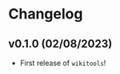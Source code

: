 # Changelog

<!--next-version-placeholder-->

## v0.1.0 (02/08/2023)

- First release of `wikitools`!